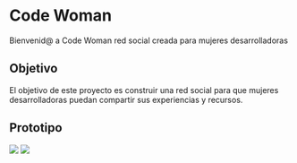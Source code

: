 # Code Woman

Bienvenid@ a Code Woman  red social creada para mujeres desarrolladoras 

## Objetivo

El objetivo de este proyecto es construir una red social para que mujeres desarrolladoras puedan compartir sus experiencias y recursos.



## Prototipo

<img src='./img/prototipo1.png'>
<img src='./img/prototipo2.png'>